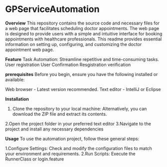 # GPServiceAutomation
**Overview**
This repository contains the source code and necessary files for a web page that facilitates scheduling doctor appointments. 
The web page is designed to provide users with a simple and intuitive interface for booking appointments with healthcare professionals. 
This readme provides essential information on setting up, configuring, and customizing the doctor appointment web page.

**Feature**
Task Automation: Streamline repetitive and time-consuming tasks.
User registration
User Confirmation
Resgistration verification

**prerequisites**
Before you begin, ensure you have the following installed or available:

Web browser - Latest version recommended.
Text editor - IntelliJ or Eclipse

**Installation**
1. Clone the repository to your local machine: 
Alternatively, you can download the ZIP file and extract its contents.

2.Open the project folder in your preferred text editor
3.Navigate to the project and install any necessary dependencies

**Usage**
To use the automation project, follow these general steps:

1.Configure Settings: Check and modify the configuration files to match your environment and requirements.
2.Run Scripts: Execute the RunnerClass or login.feature 
